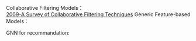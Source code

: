 Collaborative Filtering Models：  
[2009-A Survey of Collaborative Filtering Techniques](https://github.com/wqf321/recommandation-reading/tree/master/2008-Probabilistic%20Matrix%20Factorization)
Generic Feature-based Models：  

GNN for recommandation:  
